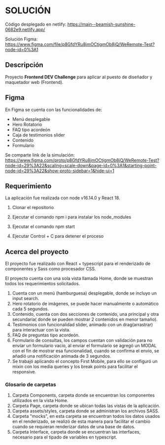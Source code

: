 # SOLUCIÓN

Código desplegado en netlify: https://main--beamish-sunshine-0682e9.netlify.app/

Solución Figma: https://www.figma.com/file/p8GfdYRu8jmOCtigmOb8jQ/WeRemote-Test?node-id=0%3A1

## Descripción

Proyecto **Frontend DEV Challenge** para aplicar al puesto de diseñador y maquetador web (Frontend).

## Figma

En Figma se cuenta con las funcionalidades de:

- Menú desplegable
- Hero Rotatorio
- FAQ tipo acordeón
- Caja de testimonios slider
- Contenido
- Formulario

Se comparte link de la simulación: https://www.figma.com/proto/p8GfdYRu8jmOCtigmOb8jQ/WeRemote-Test?node-id=29%3A22&scaling=scale-down&page-id=0%3A1&starting-point-node-id=29%3A22&show-proto-sidebar=1&hide-ui=1

## Requerimiento

La aplicación fue realizada con node v16.14.0 y React 18.

1. Clonar el repositorio

2. Ejecutar el comando npm i para instalar los node_modules

3. Ejecutar el comando npm start

4. Ejecutar Control + C para detener el proceso

## Acerca del proyecto

El proyecto fue realizado con React + typescript para el renderizado de componentes y Sass como procesador CSS.

El proyecto cuenta con una sola vista llamada Home, donde se muestran todos los requerimientos solicitados.

1. Cuenta con un menú (hamburguesa) desplegable, donde se incluyo un input search.
2. Hero rotatorio de imágenes, se puede hacer manualmente o automático cada 5 segundos.
3. Contenido, cuenta con dos secciones de contenido, una principal y otra secundaria( donde se pueden mostrar 2
   contenidos en menor tamaño).
4. Testimonios con funcionalidad slider, animado con un drag(arrastrar) para interactuar con la vista.
5. FAQ de preguntas tipo acordeón.
6. Formulario de consultas, los campos cuentan con validación para no enviar un formulario vacío, al enviar el formulario
   se agregó un MODAL con el fin de mostrar esa funcionalidad, cuando se confirma el envío, se añadió una notificación animada de 3 segundos.
7. Se trabajó aplicando el concepto First Mobile, para ello se configuró un mixin con los media queries y los break points
   para facilitar el responsive.

### Glosario de carpetas

1. Carpeta Components, carpeta donde se encuentran los componentes utilizados en la vista Home.
2. Carpeta Page, carpeta donde se ubican todas las vistas de la aplicación.
3. Carpeta assets/styles, carpeta donde se administran los archivos SASS.
4. Carpeta "mocks", en esta carpeta se encuentran todos los datos usados en el renderizado, se realizó de
   esta manera para facilitar el cambio cuando se requieran renderizar datos de una base de datos.
5. Carpeta Interface, carpeta donde se encuentran las interfaces, necesario para el tipado de variables en typescript.
